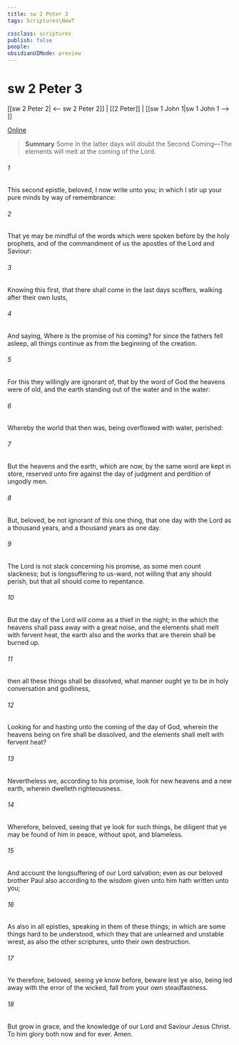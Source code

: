 ```yaml
---
title: sw 2 Peter 3
tags: Scriptures\NewT

cssclass: scriptures
publish: false
people:
obsidianUIMode: preview
---
```


# sw 2 Peter 3
[[sw 2 Peter 2| <-- sw 2 Peter 2]] | [[2 Peter]] | [[sw 1 John 1|sw 1 John 1 --> ]]

[Online](https://churchofjesuschrist.org/study/scriptures/nt/2-pet/3?lang=eng)

> __Summary__
Some in the latter days will doubt the Second Coming—The elements will melt at the coming of the Lord.

###### 1 
This second epistle, beloved, I now write unto you; in  which I stir up your pure minds by way of remembrance:

###### 2 
That ye may be mindful of the words which were spoken before by the holy prophets, and of the commandment of us the apostles of the Lord and Saviour:

###### 3 
Knowing this first, that there shall come in the last days scoffers, walking after their own lusts,

###### 4 
And saying, Where is the promise of his coming? for since the fathers fell asleep, all things continue as  from the beginning of the creation.

###### 5 
For this they willingly are ignorant of, that by the word of God the heavens were of old, and the earth standing out of the water and in the water:

###### 6 
Whereby the world that then was, being overflowed with water, perished:

###### 7 
But the heavens and the earth, which are now, by the same word are kept in store, reserved unto fire against the day of judgment and perdition of ungodly men.

###### 8 
But, beloved, be not ignorant of this one thing, that one day  with the Lord as a thousand years, and a thousand years as one day.

###### 9 
The Lord is not slack concerning his promise, as some men count slackness; but is longsuffering to us-ward, not willing that any should perish, but that all should come to repentance.

###### 10 
But the day of the Lord will come as a thief in the night; in the which the heavens shall pass away with a great noise, and the elements shall melt with fervent heat, the earth also and the works that are therein shall be burned up.

###### 11 
 then  all these things shall be dissolved, what manner  ought ye to be in  holy conversation and godliness,

###### 12 
Looking for and hasting unto the coming of the day of God, wherein the heavens being on fire shall be dissolved, and the elements shall melt with fervent heat?

###### 13 
Nevertheless we, according to his promise, look for new heavens and a new earth, wherein dwelleth righteousness.

###### 14 
Wherefore, beloved, seeing that ye look for such things, be diligent that ye may be found of him in peace, without spot, and blameless.

###### 15 
And account  the longsuffering of our Lord  salvation; even as our beloved brother Paul also according to the wisdom given unto him hath written unto you;

###### 16 
As also in all  epistles, speaking in them of these things; in which are some things hard to be understood, which they that are unlearned and unstable wrest, as  also the other scriptures, unto their own destruction.

###### 17 
Ye therefore, beloved, seeing ye know  before, beware lest ye also, being led away with the error of the wicked, fall from your own steadfastness.

###### 18 
But grow in grace, and  the knowledge of our Lord and Saviour Jesus Christ. To him  glory both now and for ever. Amen.

